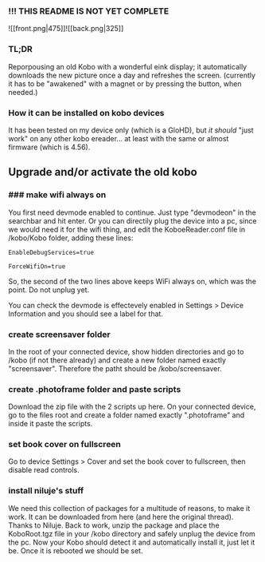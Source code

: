 
### !!! THIS README IS NOT YET COMPLETE


![[front.png|475]]![[back.png|325]]

### TL;DR
Reporpousing an old Kobo with a wonderful eink display; it automatically downloads the new picture once a day and refreshes the screen. (currently it has to be "awakened" with a magnet or by pressing the button, when needed.)

### How it can be installed on kobo devices
It has been tested on my device only (which is a GloHD), but *it should* "just work" on any other kobo ereader... at least with the same or almost firmware (which is 4.56). 

## Upgrade and/or activate the old kobo
### ### make wifi always on

You first need devmode enabled to continue. Just type "devmodeon" in the searchbar and hit enter. Or you can directily plug the device into a pc, since we would need it for the wifi thing, and edit the KoboeReader.conf file in /kobo/Kobo folder, adding these lines:

    EnableDebugServices=true
    
    ForceWifiOn=true 

So, the second of the two lines above keeps WiFi always on, which was the point. Do not unplug yet.

You can check the devmode is effectevely enabled in Settings > Device Information and you should see a label for that.
### create screensaver folder
In the root of your connected device, show hidden directories and go to /kobo (if not there already) and create a new folder named exactly "screensaver". Therefore the patht should be /kobo/screensaver.

### create .photoframe folder and paste scripts
Download the zip file with the 2 scripts up here.
On your connected device, go to the files root and create a folder named exactly ".photoframe" and inside it paste the scripts.

### set book cover on fullscreen
Go to device Settings > Cover and set the book cover to fullscreen, then disable read controls.

### install niluje's stuff
We need this collection of packages for a multitude of reasons, to make it work.
It can be downloaded from here (and here the original thread). Thanks to Niluje.
Back to work, unzip the package and place the KoboRoot.tgz file in your /kobo directory and safely unplug the device from the pc.
Now your Kobo should detect it and automatically install it, just let it be.
Once it is rebooted we should be set.




